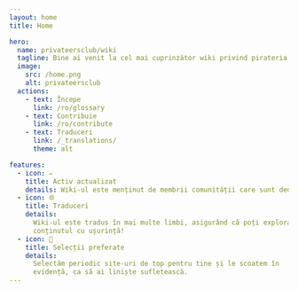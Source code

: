 ```yaml
---
layout: home
title: Home

hero:
  name: privateersclub/wiki
  tagline: Bine ai venit la cel mai cuprinzător wiki privind pirateria jocurilor de pe internet.
  image:
    src: /home.png
    alt: privateersclub
  actions:
    - text: Începe
      link: /ro/glossary
    - text: Contribuie
      link: /ro/contribute
    - text: Traduceri
      link: /_translations/
      theme: alt

features:
  - icon: ✏️
    title: Activ actualizat
    details: Wiki-ul este menținut de membrii comunității care sunt dedicați.
  - icon: 🌐
    title: Traduceri
    details:
      Wiki-ul este tradus în mai multe limbi, asigurând că poți explora
      conținutul cu ușurință!
  - icon: 🌟
    title: Selecții preferate
    details:
      Selectăm periodic site-uri de top pentru tine și le scoatem în
      evidență, ca să ai liniște sufletească.
---
```


